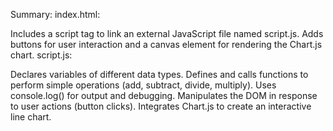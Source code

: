 Summary:
index.html:

Includes a script tag to link an external JavaScript file named script.js.
Adds buttons for user interaction and a canvas element for rendering the Chart.js chart.
script.js:

Declares variables of different data types.
Defines and calls functions to perform simple operations (add, subtract, divide, multiply).
Uses console.log() for output and debugging.
Manipulates the DOM in response to user actions (button clicks).
Integrates Chart.js to create an interactive line chart.
